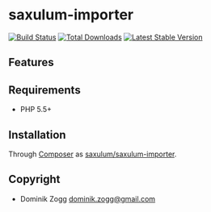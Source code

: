 saxulum-importer
================

[![Build Status](https://api.travis-ci.org/saxulum/saxulum-importer.png?branch=master)](https://travis-ci.org/saxulum/saxulum-importer)
[![Total Downloads](https://poser.pugx.org/saxulum/saxulum-importer/downloads.png)](https://packagist.org/packages/saxulum/saxulum-importer)
[![Latest Stable Version](https://poser.pugx.org/saxulum/saxulum-importer/v/stable.png)](https://packagist.org/packages/saxulum/saxulum-importer)

Features
--------


Requirements
------------

 * PHP 5.5+

Installation
------------

Through [Composer](http://getcomposer.org) as [saxulum/saxulum-importer][1].

Copyright
---------
* Dominik Zogg <dominik.zogg@gmail.com>

[1]: https://github.com/KnpLabs/KnpMenu
[2]: https://packagist.org/packages/saxulum/saxulum-importer
